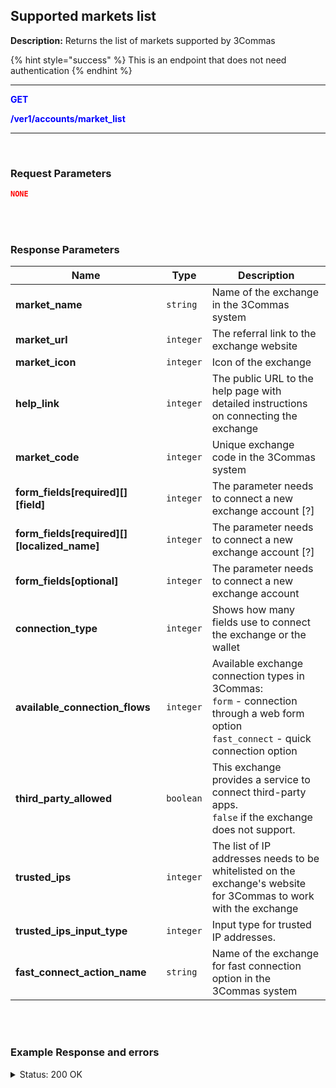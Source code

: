 ## Supported markets list<br>

**Description:** Returns the list of markets supported by 3Commas<br>

{% hint style="success" %}
This is an endpoint that does not need authentication
{% endhint %}
<br>

------

<mark style="color:blue;background-color:white"> **GET**

<mark style="color:blue;background-color:white">**/ver1/accounts/market_list**

------
<br>

### Request Parameters<br>

```json
NONE
````

<br>
<br>

### Response Parameters <br>

| Name | Type |	 Description|
|------|------|------------|
|**market_name** | `string` | Name of the exchange in the 3Commas system |
|**market_url** | `integer`	| The referral link to the exchange website |
|**market_icon**  | `integer`	| Icon of the exchange |
|**help_link** | `integer`	| The public URL to the help page with detailed instructions on connecting the exchange |
|**market_code**  | `integer`	| Unique exchange code in the 3Commas system|
|**form_fields[required][][field]**  | `integer`	| The parameter needs to connect a new exchange account [?] |
|**form_fields[required][][localized_name]**  | `integer`	| The parameter needs to connect a new exchange account [?] |
|**form_fields[optional]** | `integer`	| The parameter needs to connect a new exchange account |
|**connection_type** | `integer`	| Shows how many fields use to connect the exchange or the wallet |
|**available_connection_flows** | `integer`	| Available exchange connection types in 3Commas: <br>`form` - connection through a web form option <br>`fast_connect` - quick connection option |
|**third_party_allowed** | `boolean`	| This exchange provides a service to connect third-party apps.<br>`false` if the exchange does not support. |
|**trusted_ips** | `integer`	| The list of IP addresses needs to be whitelisted on the exchange's website for 3Commas to work with the exchange  |
|**trusted_ips_input_type** | `integer`	| Input type for trusted IP addresses. |
|**fast_connect_action_name** | `string` | Name of the exchange for fast connection option in the 3Commas system |

<br>
<br>


### Example Response and errors<br>


<details>
<summary>Status: 200 OK</summary><br>
<br>

```json
[
   {
      "market_name": "Coinbase Advanced",
      "market_url": "http://coinbase-consumer.sjv.io/eKE3GD",
      "market_icon": "https://3commas.io/img/exchanges/gdax.png",
      "market_trust_message": "3Commas will not have access to transfer or withdraw your assets. Each exchange connects with encrypted API keys",
      "default_trust_message": "3Commas will not have access to transfer or withdraw your assets. Each exchange connects with encrypted API keys",
      "help_link": "https://help.3commas.io/en/articles/3822851",
      "market_code": "coinbase_advanced",
      "form_fields": {
         "required": [
            {
               "field": "secret",
               "localized_name": "API Secret:"
            },
            {
               "field": "api_key",
               "localized_name": "API Key:"
            }
         ],
         "optional": []
      },
      "connection_type": "fields",
      "available_connection_flows": [
         "form"
      ],
      "optional": [
        
      ]
    },
    "connection_type": "fields",
    "available_connection_flows": [
      "fast_connect",
      "form"
    ],
    "third_party_allowed": false,
    "trusted_ips": [
      "193.31.111.100",
      "193.31.111.158",
      "193.31.111.43",
      "193.31.111.6"
    ],
    "trusted_ips_input_type": "inline",
    "fast_connect_action_name": "binance"
  },
  {
    "market_name": "OKX",
    "market_url": "https://app.3commas.io/users/auth/okx_auth_reg?redirect_to=https%3A%2F%2Fapp.3commas.io%2Faccounts",
    "market_icon": "https://3commas.io/img/exchanges/okex.png",
    "market_trust_message": "1. Log in to your exchange account and go to API Settings \n2. Select third-party apps and choose 3Commas \n3. Paste generated data in inputs below.",
    "default_trust_message": "3Commas will not have access to transfer or withdraw your assets. Each exchange connects with encrypted API keys",
    "help_link": "https://help.3commas.io/en/articles/3109057",
    "market_code": "okex",
    "form_fields": {
      "required": [
        {
          "field": "secret",
          "localized_name": "API Secret:"
        },
        {
          "field": "api_key",
          "localized_name": "API Key:"
        },
        {
          "field": "passphrase",
          "localized_name": "Passphrase:"
        }
      ],
      "trusted_ips_input_type": "inline",
      "fast_connect_action_name": "coinbase_advanced"
   },
   { ... 
   },
]
```
<details>